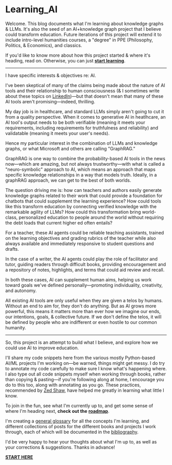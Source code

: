 # Learning_AI

Welcome. This blog documents what I'm learning about knowledge graphs &amp; LLMs. It's also the seed of an AI+knowledge graph project that I believe could transform education. Future iterations of this project will extend it to include intro-level humanities courses, a "degree" in PPE (Philosophy, Politics, & Economics), and classics.

If you'd like to know more about how this project started & where it's heading, read on. Otherwise, you can just [**start learning**](/roadmap.md).

-----

I have specific interests & objectives re: AI.

I've been skeptical of many of the claims being made about the nature of AI tools and their relationship to human consciousness (&amp; I sometimes write about these topics on [LinkedIn](https://www.linkedin.com/in/mjkaul/))—but that doesn't mean that many of these AI tools aren't promising—indeed, thrilling.

My day job is in healthcare, and standard LLMs simply aren't going to cut it from a quality perspective. When it comes to generative AI in heatlhcare, an AI tool's output needs to be both verifiable (meaning it meets your requirements, including requirements for truthfulness and reliability) and validatable (meaning it meets your user's needs). 

Hence my particular interest in the combination of LLMs and knowledge graphs, or what Microsoft and others are calling "GraphRAG." 

GraphRAG is one way to combine the probability-based AI tools in the news now—which are amazing, but not always trustworthy—with what is called a "neuro-symbolic" approach to AI, which means an approach that maps specific knowledge relationships in a way that models truth. Ideally, in a graphRAG approach, we can get to the best of both worlds. 

The question driving me is: how can teachers and authors easily generate knowledge graphs related to their work that could provide a foundation for chatbots that could supplement the learning experience? How could tools like this transform education by connecting verified knowledge with the remarkable agility of LLMs? How could this transformation bring world-class, personalized education to people around the world without requiring the debt loads that current higher ed often entails?

For a teacher, these AI agents could be reliable teaching assistants, trained on the learning objectives and grading rubrics of the teacher while also always available and immediately responsive to student questions and drafts.

In the case of a writer, the AI agents could play the role of facilitator and tutor, guiding readers through difficult books, providing encouragement and a repository of notes, highlights, and terms that could aid review and recall. 

In both these cases, AI can supplement human aims, helping us work toward goals we've defined personally—promoting individuality, creativity, and autonomy.

All existing AI tools are only useful when they are given a telos by humans. Without an end to aim for, they don't do anything. But as AI grows more powerful, this means it matters more than ever how we imagine our ends, our intentions, goals, & collective future. If we don't define the telos, it will be defined by people who are indifferent or even hostile to our common humanity. 

-----

So, this project is an attempt to build what I believe, and explore how we could use AI to improve education.

I'll share my code snippets here from the various mostly Python-based AI/ML projects I'm working on—be warned, things might get messy. I do try to annotate my code carefully to make sure I know what's happening where. I also type out all code snippets myself when working through books, rather than copying & pasting—if you're following along at home, I encourage you do to this too, along with annotating as you go. These practices, recommended by [Zed Shaw](https://learncodethehardway.com/), have helped me greatly in learning what little I know.

To join in the fun, see what I'm currently up to, and get some sense of where I'm heading next, **check out the** [**roadmap**](/roadmap.md).

I'm creating a [general glossary](/glossary.md) for all the concepts I'm learning, and different collections of posts for the different books and projects I work through, each of which will be documented in the [bibliography](/bibliography.md).

I'd be very happy to hear your thoughts about what I'm up to, as well as your corrections & suggestions. Thanks in advance!

[**START HERE**](/roadmap.md)